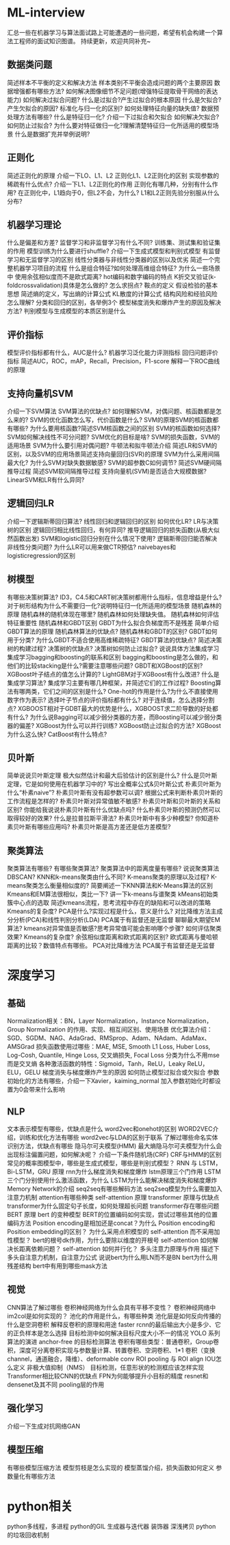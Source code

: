 # ML-interview
汇总一些在机器学习与算法面试路上可能遭遇的一些问题，希望有机会构建一个算法工程师的面试知识图谱。
持续更新，欢迎共同补充~

## 数据类问题

简述样本不平衡的定义和解决方法
样本类别不平衡会造成问题的两个主要原因
数据增强都有哪些方法?
如何解决图像细节不足问题(增强特征提取骨干网络的表达能力)
如何解决过拟合问题?
什么是过拟合?产生过拟合的根本原因
什么是欠拟合?产生欠拟合的原因?
标准化与归一化的区别?
如何处理特征向量的缺失值?
数据预处理方法有哪些?
什么是特征归一化?
介绍一下过拟合和欠拟合
如何解决欠拟合?
如何防止过拟合?
为什么要对特征做归一化?理解清楚特征归一化所适用的模型场景
什么是数据扩充并举例说明?

## 正则化

简述正则化的原理
介绍一下LO、L1、L2
正则化L1、L2正则化的区别
实现参数的稀疏有什么优点?
介绍一下L1、L2正则化的作用
正则化有哪几种，分别有什么作用?
在正则化中，L1趋向于0，但L2不会，为什么?
L1和L2正则先验分别服从什么分布?

## 机器学习理论

什么是偏差和方差?
监督学习和非监督学习有什么不同?
训练集、测试集和验证集的作用
模型训练为什么要进行shuffle?
介绍一下生成式模型和判别式模型
有监督学习和无监督学习的区别
线性分类器与非线性分类器的区别以及优劣
简述一个完整机器学习项目的流程
什么是组合特征?如何处理高维组合特征?
为什么一些场景中 使用余弦相似度而不是欧式距离?
hot编码和数字编码的特点
K折交叉验证(k-foldcrossvalidation)具体是怎么做的?
怎么求拐点?
鞍点的定义
假设检验的基本思想
简述熵的定义，写出熵的计算公式
KL散度的计算公式
结构风险和经验风险怎么理解?
分类和回归的区别，各举例3个
模型梯度消失和爆炸产生的原因及解决方法?
判别模型与生成模型的本质区别是什么

## 评价指标

模型评价指标都有什么，AUC是什么?
机器学习泛化能力评测指标
回归问题评价指标
简述AUC，ROC，mAP，Recall，Precision，F1-score
解释一下ROC曲线的原理

## 支持向量机SVM
介绍一下SVM算法
SVM算法的优缺点?
如何理解SVM，对偶问题、核函数都是怎么来的?
SVM的优化函数怎么写，代价函数是什么?
SVM的原理SVM的核函数都有哪些?
为什么要用核函数?简述SVM核函数之间的区别
SVM的核函数如何选择?
SVM如何解决线性不可分问题?
SVM优化的目标是啥?
SVM的损失函数，SVM的适用场景
SVM为什么要引用对偶问题?
牛顿法和拟牛顿法介绍
简述LR和SVM的区别，以及SVM的应用场景简述支持向量回归(SVR)的原理
SVM为什么采用间隔最大化?
为什么SVM对缺失数据敏感?
SVM的超参数C如何调节?
简述SVM硬间隔推导过程
简述SVM软间隔推导过程
支持向量机(SVM)是否适合大规模数据?
LinearSVM和LR有什么异同?

## 逻辑回归LR

介绍一下逻辑斯蒂回归算法?
线性回归和逻辑回归的区别
如何优化LR?
LR与决策树的区别
逻辑回归相比线性回归，有何异同?
推导逻辑回归的损失函数(从极大似然函数出发)
SVM和logistic回归分别在什么情况下使用?
逻辑斯蒂回归能否解决非线性分类问题?
为什么LR可以用来做CTR预估?
naivebayes和logisticregression的区别

## 树模型

有哪些决策树算法?
ID3，C4.5和CART树决策树都用什么指标，信息增益是什么?
对于树形结构为什么不需要归一化?说明特征归一化所适用的模型场景
随机森林的原理
随机森林的随机体现在哪里?
随机森林如何处理缺失值。
随机森林如何评估特征重要性
随机森林和GBDT区别
GBDT为什么拟合负梯度而不是残差
简单介绍GBDT算法的原理
随机森林算法的优缺点?
随机森林和GBDT的区别?
GBDT如何用于分类?
为什么GBDT不适合使用高维稀疏特征?
GBDT算法的优缺点?
简述决策树的构建过程?
决策树的优缺点?
决策树如何防止过拟合?
说说具体方法集成学习集成学习bagging和boosting的联系和区别
bagging和boosting是怎么做的，和他们的比较stacking是什么?需要注意哪些问题?
GBDT和XGBoost的区别?
XGBoost叶子结点的值怎么计算的?
LightGBM对于XGBoost有什么改进?
什么是集成学习算法?
集成学习主要有哪几种框架，并简述它们的工作过程?
Boosting算法有哪两类，它们之间的区别是什么?
One-hot的作用是什么?为什么不直接使用数字作为表示?
选择叶子节点的评价指标都有什么?
对于连续值，怎么选择分割点?
XGBOOST相对于GDBT最大的优势是什么，XGBOOST求二阶导数的好处都有什么?
为什么说Bagging可以减少弱分类器的方差，而Boosting可以减少弱分类器的偏差?
XGBoost为什么可以并行训练?
XGBoost防止过拟合的方法?
XGBoost为什么这么快?
CatBoost有什么特点?

## 贝叶斯

简单说说贝叶斯定理
极大似然估计和最大后验估计的区别是什么?
什么是贝叶斯定理，它是如何使用在机器学习中的?
写出全概率公式&贝叶斯公式
朴素贝叶斯为什么“朴素naive”?
朴素贝叶斯有没有超参数可以调?
根据公式来判断朴素贝叶斯的工作流程是怎样的?
朴素贝叶斯对异常值敏不敏感?
朴素贝叶斯和贝叶斯的关系和区别?
你能给我说说朴素贝叶斯有什么优缺点吗?
什么朴素贝叶斯的预测仍然可以取得较好的效果?
什么是拉普拉斯平滑法?
朴素贝叶斯中有多少种模型?
你知道朴素贝叶斯有哪些应用吗?
朴素贝叶斯是高方差还是低方差模型?

## 聚类算法

聚类算法有哪些?
有哪些聚类算法?
聚类算法中的距离度量有哪些?
说说聚类算法DBSCAN?
KNN和k-means聚类由什么不同?
K-means聚类的原理以及过程?
K-means聚类怎么衡量相似度的?
简要阐述一下KNN算法和K-Means算法的区别
Kmeans和EM算法很相似，类比一下?
讲一下k-means与谱聚类
kMeans初始类簇中心点的选取
简述kmeans流程，思考流程中存在的缺陷和可以改进的策略
Kmeans的复杂度?
PCA是什么?实现过程是什么，意义是什么?
对比降维方法主成分分析(PCA)和线性判别分析(LDA)
PCA属于有监督还是无监督
聊聊最大期望EM算法?
kmeans对异常值是否敏感?思考异常值可能会影响哪个步骤?
如何评估聚类效果?
Kmeans的复杂度?
余弦相似度距离和欧式距离的区别? 
欧式距离与曼哈顿距离的比较？数值特点有哪些。
PCA对比降维方法
PCA属于有监督还是无监督



# 深度学习
## 基础
Normalization相关：BN，Layer Normalization，Instance Normalization，Group Normalization 的作用、实现、相互间区别、使用场景
优化算法介绍：SGD、SGDM、NAG、AdaGrad、RMSprop、Adam、NAdam、AdaMax、AMSGrad
损失函数使用过哪些：MAE, MSE, Smooth L1 Loss, Huber Loss, Log-Cosh, Quantile, Hinge Loss, 交叉熵损失, Focal Loss
分类为什么不用mse而是交叉熵
各种激活函数的特性：Sigmoid，Tanh，ReLU，Leaky ReLU，ELU，GELU
梯度消失与梯度爆炸产生的原因
如何防止模型过拟合或欠拟合
参数初始化的方法有哪些，介绍一下Xavier，kaiming_normal
加入参数初始化时都设置为0会带来什么影响

## NLP
文本表示模型有哪些，优缺点是什么
word2vec和onehot的区别
WORD2VEC介绍，训练和优化方法有哪些
word2vec与LDA的区别于联系
了解过哪些命名实体识别方法，优缺点有哪些
隐马尔可夫模型(HMM)
最大熵隐马尔可夫模型为什么会出现标注偏置问题，如何解决呢？
介绍一下条件随机场(CRF)
CRF与HMM的区别
常见的概率图模型中，哪些是生成式模型，哪些是判别式模型？
RNN 与 LSTM，Bi-LSTM，GRU 原理
rnn为什么梯度消失和梯度爆炸
lstm原理三个门作用
LSTM三个门分别使用什么激活函数，为什么
LSTM为什么能解决梯度消失和梯度爆炸
Memory Network的介绍
seq2seq有哪些解码方法
seq2seq模型为什么需要加入注意力机制
attention有哪些种类
self-attention 原理
transformer 原理与优缺点
transformer为什么固定句子长度，如何处理超长问题
transformer存在哪些问题
BERT 原理
bert 的变种模型
BERT的位置编码如何实现，尝试过哪些其他的位置编码方法
Position encoding是相加还是concat？为什么
Position encoding和 Position embedding的区别？
为什么采用点积模型的 self-attention 而不采用加性模型？
bert的根号dk作用，为什么要除以维度的开根号
self-attention 如何解决长距离依赖问题？
self-attention 如何并行化？
多头注意力原理与作用
描述下多头自注意力机制，自注意力公式
说说bert为什么用LN而不是BN
bert为什么用残差结构
bert中有用到哪些mask方法


## 视觉
CNN算法了解过哪些
卷积神经网络为什么会具有平移不变性？
卷积神经网络中im2col是如何实现的？
池化的作用是什么，有哪些种类
池化层是如何反向传播的
什么是空洞卷积
解释反卷积的原理和用途
faster rcnn的最后输出大小是多少、它的正负样本是怎么选择
目标检测中如何解决目标尺度大小不一的情况
YOLO 系列算法的演进
anchor-free 的目标检测算法
卷积有哪些类型：普通卷积，Group卷积，深度可分离卷积实现与参数量计算、转置卷积、空洞卷积、1*1 卷积（变换channel，通道融合，降维）、deformable conv
ROI pooling 与 ROI align
IOU怎么定义
非极大值抑制（NMS）
目标检测，任意形状的检测框应该怎样实现
Transformer相比较CNN的优缺点
FPN为何能够提升小目标的精度
resnet和densenet及其不同
pooling层的作用

## 强化学习
介绍一下生成对抗网络GAN


## 模型压缩
有哪些模型压缩方法
模型剪枝是怎么实现的
模型蒸馏介绍，损失函数如何定义
参数量化有哪些方法


# python相关

python多线程，多进程
python的GIL
生成器与迭代器
装饰器
深浅拷贝
python 的垃圾回收机制

